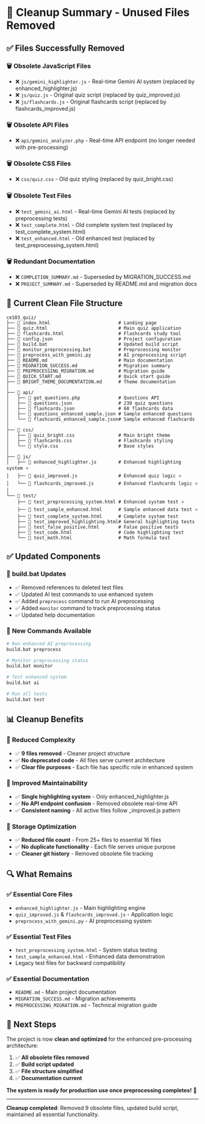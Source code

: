# 🧹 Cleanup Summary - Unused Files Removed

## ✅ Files Successfully Removed

### 🗑️ **Obsolete JavaScript Files**
- ❌ `js/gemini_highlighter.js` - Real-time Gemini AI system (replaced by enhanced_highlighter.js)
- ❌ `js/quiz.js` - Original quiz script (replaced by quiz_improved.js)
- ❌ `js/flashcards.js` - Original flashcards script (replaced by flashcards_improved.js)

### 🗑️ **Obsolete API Files**
- ❌ `api/gemini_analyzer.php` - Real-time API endpoint (no longer needed with pre-processing)

### 🗑️ **Obsolete CSS Files**
- ❌ `css/quiz.css` - Old quiz styling (replaced by quiz_bright.css)

### 🗑️ **Obsolete Test Files**
- ❌ `test_gemini_ai.html` - Real-time Gemini AI tests (replaced by preprocessing tests)
- ❌ `test_complete.html` - Old complete system test (replaced by test_complete_system.html)
- ❌ `test_enhanced.html` - Old enhanced test (replaced by test_preprocessing_system.html)

### 🗑️ **Redundant Documentation**
- ❌ `COMPLETION_SUMMARY.md` - Superseded by MIGRATION_SUCCESS.md
- ❌ `PROJECT_SUMMARY.md` - Superseded by README.md and migration docs

## 📁 Current Clean File Structure

```
ce103_quiz/
├── 📄 index.html                         # Landing page
├── 📄 quiz.html                          # Main quiz application
├── 📄 flashcards.html                    # Flashcards study tool
├── 📄 config.json                        # Project configuration
├── 📄 build.bat                          # Updated build script
├── 📄 monitor_preprocessing.bat          # Preprocessing monitor
├── 📄 preprocess_with_gemini.py          # AI preprocessing script
├── 📄 README.md                          # Main documentation
├── 📄 MIGRATION_SUCCESS.md               # Migration summary
├── 📄 PREPROCESSING_MIGRATION.md         # Migration guide
├── 📄 QUICK_START.md                     # Quick start guide
├── 📄 BRIGHT_THEME_DOCUMENTATION.md      # Theme documentation
│
├── 📂 api/
│   ├── 📄 get_questions.php              # Questions API
│   ├── 📄 questions.json                 # 230 quiz questions
│   ├── 📄 flashcards.json                # 60 flashcards data
│   ├── 📄 questions_enhanced_sample.json # Sample enhanced questions
│   └── 📄 flashcards_enhanced_sample.json# Sample enhanced flashcards
│
├── 📂 css/
│   ├── 📄 quiz_bright.css                # Main bright theme
│   ├── 📄 flashcards.css                 # Flashcards styling
│   └── 📄 style.css                      # Base styles
│
├── 📂 js/
│   ├── 📄 enhanced_highlighter.js        # Enhanced highlighting system ⭐
│   ├── 📄 quiz_improved.js               # Enhanced quiz logic ⭐
│   └── 📄 flashcards_improved.js         # Enhanced flashcards logic ⭐
│
└── 📂 test/
    ├── 📄 test_preprocessing_system.html # Enhanced system test ⭐
    ├── 📄 test_sample_enhanced.html      # Sample enhanced data test ⭐
    ├── 📄 test_complete_system.html      # Complete system test
    ├── 📄 test_improved_highlighting.html# General highlighting tests
    ├── 📄 test_false_positive.html       # False positive tests
    ├── 📄 test_code.html                 # Code highlighting test
    └── 📄 test_math.html                 # Math formula test
```

## ✅ Updated Components

### 🔄 **build.bat Updates**
- ✅ Removed references to deleted test files
- ✅ Updated AI test commands to use enhanced system
- ✅ Added `preprocess` command to run AI preprocessing
- ✅ Added `monitor` command to track preprocessing status
- ✅ Updated help documentation

### 🎯 **New Commands Available**
```bash
# Run enhanced AI preprocessing
build.bat preprocess

# Monitor preprocessing status
build.bat monitor

# Test enhanced system
build.bat ai

# Run all tests
build.bat test
```

## 📊 Cleanup Benefits

### 🚀 **Reduced Complexity**
- ✅ **9 files removed** - Cleaner project structure
- ✅ **No deprecated code** - All files serve current architecture
- ✅ **Clear file purposes** - Each file has specific role in enhanced system

### 🎯 **Improved Maintainability**
- ✅ **Single highlighting system** - Only enhanced_highlighter.js
- ✅ **No API endpoint confusion** - Removed obsolete real-time API
- ✅ **Consistent naming** - All active files follow _improved.js pattern

### 💾 **Storage Optimization**
- ✅ **Reduced file count** - From 25+ files to essential 16 files
- ✅ **No duplicate functionality** - Each file serves unique purpose
- ✅ **Cleaner git history** - Removed obsolete file tracking

## 🔍 What Remains

### ✅ **Essential Core Files**
- `enhanced_highlighter.js` - Main highlighting engine
- `quiz_improved.js` & `flashcards_improved.js` - Application logic
- `preprocess_with_gemini.py` - AI preprocessing system

### ✅ **Essential Test Files**
- `test_preprocessing_system.html` - System status testing
- `test_sample_enhanced.html` - Enhanced data demonstration
- Legacy test files for backward compatibility

### ✅ **Essential Documentation**
- `README.md` - Main project documentation
- `MIGRATION_SUCCESS.md` - Migration achievements
- `PREPROCESSING_MIGRATION.md` - Technical migration guide

## 🚀 Next Steps

The project is now **clean and optimized** for the enhanced pre-processing architecture:

1. ✅ **All obsolete files removed**
2. ✅ **Build script updated** 
3. ✅ **File structure simplified**
4. ✅ **Documentation current**

**The system is ready for production use once preprocessing completes!** 🎯

---

**Cleanup completed**: Removed 9 obsolete files, updated build script, maintained all essential functionality.
